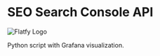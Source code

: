 # SEO Search Console API

![Flatfy Logo](https://github.com/m0r9un/seo-search-console-api/blob/master/logo@2x.png)

Python script with Grafana visualization.

